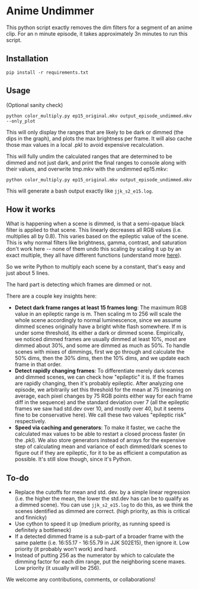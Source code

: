 # Anime Undimmer

This python script exactly removes the dim filters for a segment of an anime clip. For an n minute episode, it takes approximately 3n minutes to run this script.

## Installation
```
pip install -r requirements.txt
```

## Usage

(Optional sanity check)
```
python color_multiply.py ep15_original.mkv output_episode_undimmed.mkv --only_plot
```

This will only display the ranges that are likely to be dark or dimmed (the dips in the graph), and plots the max brightness per frame. It will also cache those max values in a local .pkl to avoid expensive recalculation.

This will fully undim the calculated ranges that are determined to be dimmed and not just dark, and print the final ranges to console along with their values, and overwrite tmp.mkv with the undimmed ep15.mkv:

```
python color_multiply.py ep15_original.mkv output_episode_undimmed.mkv
```

This will generate a bash output exactly like `jjk_s2_e15.log`.

## How it works

What is happening when a scene is dimmed, is that a semi-opaque black filter is applied to that scene. This linearly decreases all RGB values (i.e. multiplies all by 0.8). This varies based on the epileptic value of the scene. This is why normal filters like brightness, gamma, contrast, and saturation don't work here -- none of them undo this scaling by scaling it up by an exact multiple, they all have different functions (understand more [here](https://chat.openai.com/share/e0198c0f-e20a-4eb1-a51f-cfbf085d6533)).

So we write Python to multiply each scene by a constant, that's easy and just about 5 lines.

The hard part is detecting which frames are dimmed or not.

There are a couple key insights here:
- **Detect dark frame ranges at least 15 frames long**: The maximum RGB value in an epileptic range is m. Then scaling m to 256 will scale the whole scene accordingly to normal luminescence, since we assume dimmed scenes originally have a bright white flash somewhere. If m is under some threshold, its either a dark or dimmed scene. Empirically, we noticed dimmed frames are usually dimmed at least 10%, most are dimmed about 30%, and some are dimmed as much as 50%. To handle scenes with mixes of dimmings, first we go through and calculate the 50% dims, then the 30% dims, then the 10% dims, and we update each frame in that order.
- **Detect rapidly changing frames**: To differentiate merely dark scenes and dimmed scenes, we can check how "epileptic" it is. If the frames are rapidly changing, then it's probably epileptic. After analyzing one episode, we arbitrarily set this threshold for the mean at 75 (meaning on average, each pixel changes by 75 RGB points either way for each frame diff in the sequence) and the standard deviation over 7 (all the epileptic frames we saw had std.dev over 10, and mostly over 40, but it seems fine to be conservative here). We call these two values "epileptic risk" respectively.
- **Speed via caching and generators**: To make it faster, we cache the calculated max values to be able to restart a closed process faster (in the .pkl). We also store generators instead of arrays for the expensive step of calculating mean and variance of each dimmed/dark scenes to figure out if they are epileptic, for it to be as efficient a computation as possible. It's still slow though, since it's Python.

## To-do
- Replace the cutoffs for mean and std. dev. by a simple linear regression (i.e. the higher the mean, the lower the std.dev has can be to qualify as a dimmed scene). You can use `jjk_s2_e15.log` to do this, as we think the scenes identified as dimmed are correct. (high priority, as this is critical and finnicky)
- Use cython to speed it up (medium priority, as running speed is definitely a bottleneck)
- If a detected dimmed frame is a sub-part of a broader frame with the same palette (i.e. 16:55.17 - 16:55.79 in JJK S02E15), then ignore it. Low priority (it probably won't work) and hard.
- Instead of putting 256 as the numerator by which to calculate the dimming factor for each dim range, put the neighboring scene maxes. Low priority (it usually will be 256).

We welcome any contributions, comments, or collaborations!
